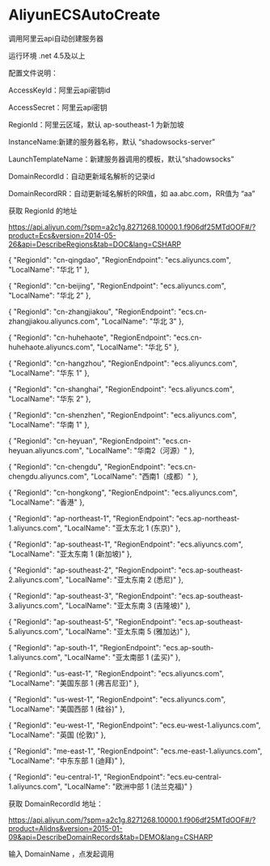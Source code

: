 # AliyunECSAutoCreate
调用阿里云api自动创建服务器

运行环境 .net 4.5及以上

配置文件说明：

AccessKeyId：阿里云api密钥id

AccessSecret：阿里云api密钥

RegionId：阿里云区域，默认 ap-southeast-1 为新加坡

InstanceName:新建的服务器名称，默认 “shadowsocks-server”

LaunchTemplateName：新建服务器调用的模板，默认“shadowsocks”

DomainRecordId：自动更新域名解析的记录id

DomainRecordRR：自动更新域名解析的RR值，如 aa.abc.com，RR值为 “aa”

获取 RegionId 的地址

https://api.aliyun.com/?spm=a2c1g.8271268.10000.1.f906df25MTdOOF#/?product=Ecs&version=2014-05-26&api=DescribeRegions&tab=DOC&lang=CSHARP

{
	"RegionId": "cn-qingdao",
	"RegionEndpoint": "ecs.aliyuncs.com",
	"LocalName": "华北 1"
},

{
	"RegionId": "cn-beijing",
	"RegionEndpoint": "ecs.aliyuncs.com",
	"LocalName": "华北 2"
},

{
	"RegionId": "cn-zhangjiakou",
	"RegionEndpoint": "ecs.cn-zhangjiakou.aliyuncs.com",
	"LocalName": "华北 3"
},

{
	"RegionId": "cn-huhehaote",
	"RegionEndpoint": "ecs.cn-huhehaote.aliyuncs.com",
	"LocalName": "华北 5"
},

{
	"RegionId": "cn-hangzhou",
	"RegionEndpoint": "ecs.aliyuncs.com",
	"LocalName": "华东 1"
},

{
	"RegionId": "cn-shanghai",
	"RegionEndpoint": "ecs.aliyuncs.com",
	"LocalName": "华东 2"
},

{
	"RegionId": "cn-shenzhen",
	"RegionEndpoint": "ecs.aliyuncs.com",
	"LocalName": "华南 1"
},

{
	"RegionId": "cn-heyuan",
	"RegionEndpoint": "ecs.cn-heyuan.aliyuncs.com",
	"LocalName": "华南2（河源）"
},

{
	"RegionId": "cn-chengdu",
	"RegionEndpoint": "ecs.cn-chengdu.aliyuncs.com",
	"LocalName": "西南1（成都）"
},

{
	"RegionId": "cn-hongkong",
	"RegionEndpoint": "ecs.aliyuncs.com",
	"LocalName": "香港"
},

{
	"RegionId": "ap-northeast-1",
	"RegionEndpoint": "ecs.ap-northeast-1.aliyuncs.com",
	"LocalName": "亚太东北 1 (东京)"
},

{
	"RegionId": "ap-southeast-1",
	"RegionEndpoint": "ecs.aliyuncs.com",
	"LocalName": "亚太东南 1 (新加坡)"
},

{
	"RegionId": "ap-southeast-2",
	"RegionEndpoint": "ecs.ap-southeast-2.aliyuncs.com",
	"LocalName": "亚太东南 2 (悉尼)"
},

{
	"RegionId": "ap-southeast-3",
	"RegionEndpoint": "ecs.ap-southeast-3.aliyuncs.com",
	"LocalName": "亚太东南 3 (吉隆坡)"
},

{
	"RegionId": "ap-southeast-5",
	"RegionEndpoint": "ecs.ap-southeast-5.aliyuncs.com",
	"LocalName": "亚太东南 5 (雅加达)"
},

{
	"RegionId": "ap-south-1",
	"RegionEndpoint": "ecs.ap-south-1.aliyuncs.com",
	"LocalName": "亚太南部 1 (孟买)"
},

{
	"RegionId": "us-east-1",
	"RegionEndpoint": "ecs.aliyuncs.com",
	"LocalName": "美国东部 1 (弗吉尼亚)"
},

{
	"RegionId": "us-west-1",
	"RegionEndpoint": "ecs.aliyuncs.com",
	"LocalName": "美国西部 1 (硅谷)"
},

{
	"RegionId": "eu-west-1",
	"RegionEndpoint": "ecs.eu-west-1.aliyuncs.com",
	"LocalName": "英国 (伦敦)"
},

{
	"RegionId": "me-east-1",
	"RegionEndpoint": "ecs.me-east-1.aliyuncs.com",
	"LocalName": "中东东部 1 (迪拜)"
},

{
	"RegionId": "eu-central-1",
	"RegionEndpoint": "ecs.eu-central-1.aliyuncs.com",
	"LocalName": "欧洲中部 1 (法兰克福)"
}

获取 DomainRecordId 地址：

https://api.aliyun.com/?spm=a2c1g.8271268.10000.1.f906df25MTdOOF#/?product=Alidns&version=2015-01-09&api=DescribeDomainRecords&tab=DEMO&lang=CSHARP

输入 DomainName ，点发起调用

